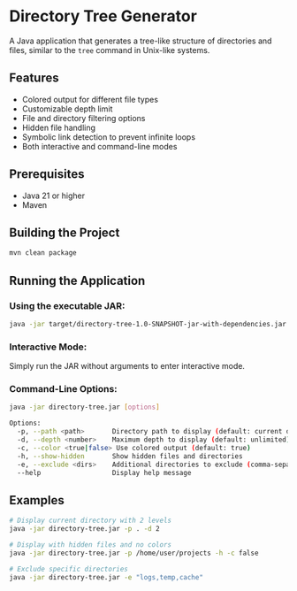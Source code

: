 # Directory Tree Generator

A Java application that generates a tree-like structure of directories and files, similar to the `tree` command in Unix-like systems.

## Features

- Colored output for different file types
- Customizable depth limit
- File and directory filtering options
- Hidden file handling
- Symbolic link detection to prevent infinite loops
- Both interactive and command-line modes

## Prerequisites

- Java 21 or higher
- Maven

## Building the Project

```bash
mvn clean package
```

## Running the Application

### Using the executable JAR:

```bash
java -jar target/directory-tree-1.0-SNAPSHOT-jar-with-dependencies.jar
```

### Interactive Mode:

Simply run the JAR without arguments to enter interactive mode.

### Command-Line Options:

```bash
java -jar directory-tree.jar [options]

Options:
  -p, --path <path>       Directory path to display (default: current directory)
  -d, --depth <number>    Maximum depth to display (default: unlimited)
  -c, --color <true|false> Use colored output (default: true)
  -h, --show-hidden       Show hidden files and directories
  -e, --exclude <dirs>    Additional directories to exclude (comma-separated)
  --help                  Display help message
```

## Examples

```bash
# Display current directory with 2 levels
java -jar directory-tree.jar -p . -d 2

# Display with hidden files and no colors
java -jar directory-tree.jar -p /home/user/projects -h -c false

# Exclude specific directories
java -jar directory-tree.jar -e "logs,temp,cache"
```
